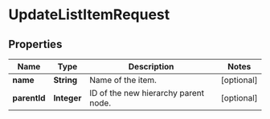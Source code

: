 

# UpdateListItemRequest


## Properties

| Name | Type | Description | Notes |
|------------ | ------------- | ------------- | -------------|
|**name** | **String** | Name of the item. |  [optional] |
|**parentId** | **Integer** | ID of the new hierarchy parent node. |  [optional] |




